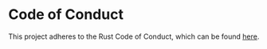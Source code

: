 # Code of Conduct

This project adheres to the Rust Code of Conduct, which can be found [here](https://www.rust-lang.org/conduct.html).